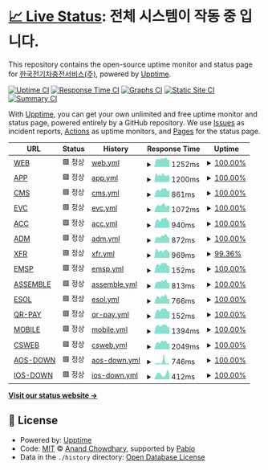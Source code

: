 # [📈 Live Status](https://happecharger.github.io/upptime): <!--live status--> **전체 시스템이 작동 중 입니다.**

This repository contains the open-source uptime monitor and status page for [한국전기차충전서비스(주)](https://www.happecharger.com), powered by [Upptime](https://github.com/upptime/upptime).

[![Uptime CI](https://github.com/happecharger/upptime/workflows/Uptime%20CI/badge.svg)](https://github.com/happecharger/upptime/actions?query=workflow%3A%22Uptime+CI%22)
[![Response Time CI](https://github.com/happecharger/upptime/workflows/Response%20Time%20CI/badge.svg)](https://github.com/happecharger/upptime/actions?query=workflow%3A%22Response+Time+CI%22)
[![Graphs CI](https://github.com/happecharger/upptime/workflows/Graphs%20CI/badge.svg)](https://github.com/happecharger/upptime/actions?query=workflow%3A%22Graphs+CI%22)
[![Static Site CI](https://github.com/happecharger/upptime/workflows/Static%20Site%20CI/badge.svg)](https://github.com/happecharger/upptime/actions?query=workflow%3A%22Static+Site+CI%22)
[![Summary CI](https://github.com/happecharger/upptime/workflows/Summary%20CI/badge.svg)](https://github.com/happecharger/upptime/actions?query=workflow%3A%22Summary+CI%22)

With [Upptime](https://upptime.js.org), you can get your own unlimited and free uptime monitor and status page, powered entirely by a GitHub repository. We use [Issues](https://github.com/happecharger/upptime/issues) as incident reports, [Actions](https://github.com/happecharger/upptime/actions) as uptime monitors, and [Pages](https://happecharger.github.io/upptime) for the status page.

<!--start: status pages-->
<!-- This summary is generated by Upptime (https://github.com/upptime/upptime) -->
<!-- Do not edit this manually, your changes will be overwritten -->
<!-- prettier-ignore -->
| URL | Status | History | Response Time | Uptime |
| --- | ------ | ------- | ------------- | ------ |
| <img alt="" src="https://icons.duckduckgo.com/ip3/www.happecharger.com.ico" height="13"> [WEB](https://www.happecharger.com) | 🟩 정상 | [web.yml](https://github.com/happecharger/upptime/commits/HEAD/history/web.yml) | <details><summary><img alt="Response time graph" src="./graphs/web/response-time-week.png" height="20"> 1252ms</summary><br><a href="https://uptime.kevcs.com/history/web"><img alt="Response time 1316" src="https://img.shields.io/endpoint?url=https%3A%2F%2Fraw.githubusercontent.com%2Fhappecharger%2Fupptime%2FHEAD%2Fapi%2Fweb%2Fresponse-time.json"></a><br><a href="https://uptime.kevcs.com/history/web"><img alt="24-hour response time 1127" src="https://img.shields.io/endpoint?url=https%3A%2F%2Fraw.githubusercontent.com%2Fhappecharger%2Fupptime%2FHEAD%2Fapi%2Fweb%2Fresponse-time-day.json"></a><br><a href="https://uptime.kevcs.com/history/web"><img alt="7-day response time 1252" src="https://img.shields.io/endpoint?url=https%3A%2F%2Fraw.githubusercontent.com%2Fhappecharger%2Fupptime%2FHEAD%2Fapi%2Fweb%2Fresponse-time-week.json"></a><br><a href="https://uptime.kevcs.com/history/web"><img alt="30-day response time 1316" src="https://img.shields.io/endpoint?url=https%3A%2F%2Fraw.githubusercontent.com%2Fhappecharger%2Fupptime%2FHEAD%2Fapi%2Fweb%2Fresponse-time-month.json"></a><br><a href="https://uptime.kevcs.com/history/web"><img alt="1-year response time 1316" src="https://img.shields.io/endpoint?url=https%3A%2F%2Fraw.githubusercontent.com%2Fhappecharger%2Fupptime%2FHEAD%2Fapi%2Fweb%2Fresponse-time-year.json"></a></details> | <details><summary><a href="https://uptime.kevcs.com/history/web">100.00%</a></summary><a href="https://uptime.kevcs.com/history/web"><img alt="All-time uptime 100.00%" src="https://img.shields.io/endpoint?url=https%3A%2F%2Fraw.githubusercontent.com%2Fhappecharger%2Fupptime%2FHEAD%2Fapi%2Fweb%2Fuptime.json"></a><br><a href="https://uptime.kevcs.com/history/web"><img alt="24-hour uptime 100.00%" src="https://img.shields.io/endpoint?url=https%3A%2F%2Fraw.githubusercontent.com%2Fhappecharger%2Fupptime%2FHEAD%2Fapi%2Fweb%2Fuptime-day.json"></a><br><a href="https://uptime.kevcs.com/history/web"><img alt="7-day uptime 100.00%" src="https://img.shields.io/endpoint?url=https%3A%2F%2Fraw.githubusercontent.com%2Fhappecharger%2Fupptime%2FHEAD%2Fapi%2Fweb%2Fuptime-week.json"></a><br><a href="https://uptime.kevcs.com/history/web"><img alt="30-day uptime 100.00%" src="https://img.shields.io/endpoint?url=https%3A%2F%2Fraw.githubusercontent.com%2Fhappecharger%2Fupptime%2FHEAD%2Fapi%2Fweb%2Fuptime-month.json"></a><br><a href="https://uptime.kevcs.com/history/web"><img alt="1-year uptime 100.00%" src="https://img.shields.io/endpoint?url=https%3A%2F%2Fraw.githubusercontent.com%2Fhappecharger%2Fupptime%2FHEAD%2Fapi%2Fweb%2Fuptime-year.json"></a></details>
| <img alt="" src="https://icons.duckduckgo.com/ip3/app2.happecharger.com.ico" height="13"> [APP](https://app2.happecharger.com) | 🟩 정상 | [app.yml](https://github.com/happecharger/upptime/commits/HEAD/history/app.yml) | <details><summary><img alt="Response time graph" src="./graphs/app/response-time-week.png" height="20"> 1200ms</summary><br><a href="https://uptime.kevcs.com/history/app"><img alt="Response time 1326" src="https://img.shields.io/endpoint?url=https%3A%2F%2Fraw.githubusercontent.com%2Fhappecharger%2Fupptime%2FHEAD%2Fapi%2Fapp%2Fresponse-time.json"></a><br><a href="https://uptime.kevcs.com/history/app"><img alt="24-hour response time 1087" src="https://img.shields.io/endpoint?url=https%3A%2F%2Fraw.githubusercontent.com%2Fhappecharger%2Fupptime%2FHEAD%2Fapi%2Fapp%2Fresponse-time-day.json"></a><br><a href="https://uptime.kevcs.com/history/app"><img alt="7-day response time 1200" src="https://img.shields.io/endpoint?url=https%3A%2F%2Fraw.githubusercontent.com%2Fhappecharger%2Fupptime%2FHEAD%2Fapi%2Fapp%2Fresponse-time-week.json"></a><br><a href="https://uptime.kevcs.com/history/app"><img alt="30-day response time 1326" src="https://img.shields.io/endpoint?url=https%3A%2F%2Fraw.githubusercontent.com%2Fhappecharger%2Fupptime%2FHEAD%2Fapi%2Fapp%2Fresponse-time-month.json"></a><br><a href="https://uptime.kevcs.com/history/app"><img alt="1-year response time 1326" src="https://img.shields.io/endpoint?url=https%3A%2F%2Fraw.githubusercontent.com%2Fhappecharger%2Fupptime%2FHEAD%2Fapi%2Fapp%2Fresponse-time-year.json"></a></details> | <details><summary><a href="https://uptime.kevcs.com/history/app">100.00%</a></summary><a href="https://uptime.kevcs.com/history/app"><img alt="All-time uptime 98.69%" src="https://img.shields.io/endpoint?url=https%3A%2F%2Fraw.githubusercontent.com%2Fhappecharger%2Fupptime%2FHEAD%2Fapi%2Fapp%2Fuptime.json"></a><br><a href="https://uptime.kevcs.com/history/app"><img alt="24-hour uptime 100.00%" src="https://img.shields.io/endpoint?url=https%3A%2F%2Fraw.githubusercontent.com%2Fhappecharger%2Fupptime%2FHEAD%2Fapi%2Fapp%2Fuptime-day.json"></a><br><a href="https://uptime.kevcs.com/history/app"><img alt="7-day uptime 100.00%" src="https://img.shields.io/endpoint?url=https%3A%2F%2Fraw.githubusercontent.com%2Fhappecharger%2Fupptime%2FHEAD%2Fapi%2Fapp%2Fuptime-week.json"></a><br><a href="https://uptime.kevcs.com/history/app"><img alt="30-day uptime 98.69%" src="https://img.shields.io/endpoint?url=https%3A%2F%2Fraw.githubusercontent.com%2Fhappecharger%2Fupptime%2FHEAD%2Fapi%2Fapp%2Fuptime-month.json"></a><br><a href="https://uptime.kevcs.com/history/app"><img alt="1-year uptime 98.69%" src="https://img.shields.io/endpoint?url=https%3A%2F%2Fraw.githubusercontent.com%2Fhappecharger%2Fupptime%2FHEAD%2Fapi%2Fapp%2Fuptime-year.json"></a></details>
| <img alt="" src="https://icons.duckduckgo.com/ip3/cms.happecharger.com.ico" height="13"> [CMS](https://cms.happecharger.com) | 🟩 정상 | [cms.yml](https://github.com/happecharger/upptime/commits/HEAD/history/cms.yml) | <details><summary><img alt="Response time graph" src="./graphs/cms/response-time-week.png" height="20"> 861ms</summary><br><a href="https://uptime.kevcs.com/history/cms"><img alt="Response time 955" src="https://img.shields.io/endpoint?url=https%3A%2F%2Fraw.githubusercontent.com%2Fhappecharger%2Fupptime%2FHEAD%2Fapi%2Fcms%2Fresponse-time.json"></a><br><a href="https://uptime.kevcs.com/history/cms"><img alt="24-hour response time 887" src="https://img.shields.io/endpoint?url=https%3A%2F%2Fraw.githubusercontent.com%2Fhappecharger%2Fupptime%2FHEAD%2Fapi%2Fcms%2Fresponse-time-day.json"></a><br><a href="https://uptime.kevcs.com/history/cms"><img alt="7-day response time 861" src="https://img.shields.io/endpoint?url=https%3A%2F%2Fraw.githubusercontent.com%2Fhappecharger%2Fupptime%2FHEAD%2Fapi%2Fcms%2Fresponse-time-week.json"></a><br><a href="https://uptime.kevcs.com/history/cms"><img alt="30-day response time 955" src="https://img.shields.io/endpoint?url=https%3A%2F%2Fraw.githubusercontent.com%2Fhappecharger%2Fupptime%2FHEAD%2Fapi%2Fcms%2Fresponse-time-month.json"></a><br><a href="https://uptime.kevcs.com/history/cms"><img alt="1-year response time 955" src="https://img.shields.io/endpoint?url=https%3A%2F%2Fraw.githubusercontent.com%2Fhappecharger%2Fupptime%2FHEAD%2Fapi%2Fcms%2Fresponse-time-year.json"></a></details> | <details><summary><a href="https://uptime.kevcs.com/history/cms">100.00%</a></summary><a href="https://uptime.kevcs.com/history/cms"><img alt="All-time uptime 100.00%" src="https://img.shields.io/endpoint?url=https%3A%2F%2Fraw.githubusercontent.com%2Fhappecharger%2Fupptime%2FHEAD%2Fapi%2Fcms%2Fuptime.json"></a><br><a href="https://uptime.kevcs.com/history/cms"><img alt="24-hour uptime 100.00%" src="https://img.shields.io/endpoint?url=https%3A%2F%2Fraw.githubusercontent.com%2Fhappecharger%2Fupptime%2FHEAD%2Fapi%2Fcms%2Fuptime-day.json"></a><br><a href="https://uptime.kevcs.com/history/cms"><img alt="7-day uptime 100.00%" src="https://img.shields.io/endpoint?url=https%3A%2F%2Fraw.githubusercontent.com%2Fhappecharger%2Fupptime%2FHEAD%2Fapi%2Fcms%2Fuptime-week.json"></a><br><a href="https://uptime.kevcs.com/history/cms"><img alt="30-day uptime 100.00%" src="https://img.shields.io/endpoint?url=https%3A%2F%2Fraw.githubusercontent.com%2Fhappecharger%2Fupptime%2FHEAD%2Fapi%2Fcms%2Fuptime-month.json"></a><br><a href="https://uptime.kevcs.com/history/cms"><img alt="1-year uptime 100.00%" src="https://img.shields.io/endpoint?url=https%3A%2F%2Fraw.githubusercontent.com%2Fhappecharger%2Fupptime%2FHEAD%2Fapi%2Fcms%2Fuptime-year.json"></a></details>
| <img alt="" src="https://icons.duckduckgo.com/ip3/adm.kevcs.com.ico" height="13"> [EVC](http://adm.kevcs.com) | 🟩 정상 | [evc.yml](https://github.com/happecharger/upptime/commits/HEAD/history/evc.yml) | <details><summary><img alt="Response time graph" src="./graphs/evc/response-time-week.png" height="20"> 1072ms</summary><br><a href="https://uptime.kevcs.com/history/evc"><img alt="Response time 1114" src="https://img.shields.io/endpoint?url=https%3A%2F%2Fraw.githubusercontent.com%2Fhappecharger%2Fupptime%2FHEAD%2Fapi%2Fevc%2Fresponse-time.json"></a><br><a href="https://uptime.kevcs.com/history/evc"><img alt="24-hour response time 989" src="https://img.shields.io/endpoint?url=https%3A%2F%2Fraw.githubusercontent.com%2Fhappecharger%2Fupptime%2FHEAD%2Fapi%2Fevc%2Fresponse-time-day.json"></a><br><a href="https://uptime.kevcs.com/history/evc"><img alt="7-day response time 1072" src="https://img.shields.io/endpoint?url=https%3A%2F%2Fraw.githubusercontent.com%2Fhappecharger%2Fupptime%2FHEAD%2Fapi%2Fevc%2Fresponse-time-week.json"></a><br><a href="https://uptime.kevcs.com/history/evc"><img alt="30-day response time 1114" src="https://img.shields.io/endpoint?url=https%3A%2F%2Fraw.githubusercontent.com%2Fhappecharger%2Fupptime%2FHEAD%2Fapi%2Fevc%2Fresponse-time-month.json"></a><br><a href="https://uptime.kevcs.com/history/evc"><img alt="1-year response time 1114" src="https://img.shields.io/endpoint?url=https%3A%2F%2Fraw.githubusercontent.com%2Fhappecharger%2Fupptime%2FHEAD%2Fapi%2Fevc%2Fresponse-time-year.json"></a></details> | <details><summary><a href="https://uptime.kevcs.com/history/evc">100.00%</a></summary><a href="https://uptime.kevcs.com/history/evc"><img alt="All-time uptime 100.00%" src="https://img.shields.io/endpoint?url=https%3A%2F%2Fraw.githubusercontent.com%2Fhappecharger%2Fupptime%2FHEAD%2Fapi%2Fevc%2Fuptime.json"></a><br><a href="https://uptime.kevcs.com/history/evc"><img alt="24-hour uptime 100.00%" src="https://img.shields.io/endpoint?url=https%3A%2F%2Fraw.githubusercontent.com%2Fhappecharger%2Fupptime%2FHEAD%2Fapi%2Fevc%2Fuptime-day.json"></a><br><a href="https://uptime.kevcs.com/history/evc"><img alt="7-day uptime 100.00%" src="https://img.shields.io/endpoint?url=https%3A%2F%2Fraw.githubusercontent.com%2Fhappecharger%2Fupptime%2FHEAD%2Fapi%2Fevc%2Fuptime-week.json"></a><br><a href="https://uptime.kevcs.com/history/evc"><img alt="30-day uptime 100.00%" src="https://img.shields.io/endpoint?url=https%3A%2F%2Fraw.githubusercontent.com%2Fhappecharger%2Fupptime%2FHEAD%2Fapi%2Fevc%2Fuptime-month.json"></a><br><a href="https://uptime.kevcs.com/history/evc"><img alt="1-year uptime 100.00%" src="https://img.shields.io/endpoint?url=https%3A%2F%2Fraw.githubusercontent.com%2Fhappecharger%2Fupptime%2FHEAD%2Fapi%2Fevc%2Fuptime-year.json"></a></details>
| <img alt="" src="https://icons.duckduckgo.com/ip3/acc.happecharger.com.ico" height="13"> [ACC](https://acc.happecharger.com/) | 🟩 정상 | [acc.yml](https://github.com/happecharger/upptime/commits/HEAD/history/acc.yml) | <details><summary><img alt="Response time graph" src="./graphs/acc/response-time-week.png" height="20"> 940ms</summary><br><a href="https://uptime.kevcs.com/history/acc"><img alt="Response time 1071" src="https://img.shields.io/endpoint?url=https%3A%2F%2Fraw.githubusercontent.com%2Fhappecharger%2Fupptime%2FHEAD%2Fapi%2Facc%2Fresponse-time.json"></a><br><a href="https://uptime.kevcs.com/history/acc"><img alt="24-hour response time 689" src="https://img.shields.io/endpoint?url=https%3A%2F%2Fraw.githubusercontent.com%2Fhappecharger%2Fupptime%2FHEAD%2Fapi%2Facc%2Fresponse-time-day.json"></a><br><a href="https://uptime.kevcs.com/history/acc"><img alt="7-day response time 940" src="https://img.shields.io/endpoint?url=https%3A%2F%2Fraw.githubusercontent.com%2Fhappecharger%2Fupptime%2FHEAD%2Fapi%2Facc%2Fresponse-time-week.json"></a><br><a href="https://uptime.kevcs.com/history/acc"><img alt="30-day response time 1071" src="https://img.shields.io/endpoint?url=https%3A%2F%2Fraw.githubusercontent.com%2Fhappecharger%2Fupptime%2FHEAD%2Fapi%2Facc%2Fresponse-time-month.json"></a><br><a href="https://uptime.kevcs.com/history/acc"><img alt="1-year response time 1071" src="https://img.shields.io/endpoint?url=https%3A%2F%2Fraw.githubusercontent.com%2Fhappecharger%2Fupptime%2FHEAD%2Fapi%2Facc%2Fresponse-time-year.json"></a></details> | <details><summary><a href="https://uptime.kevcs.com/history/acc">100.00%</a></summary><a href="https://uptime.kevcs.com/history/acc"><img alt="All-time uptime 100.00%" src="https://img.shields.io/endpoint?url=https%3A%2F%2Fraw.githubusercontent.com%2Fhappecharger%2Fupptime%2FHEAD%2Fapi%2Facc%2Fuptime.json"></a><br><a href="https://uptime.kevcs.com/history/acc"><img alt="24-hour uptime 100.00%" src="https://img.shields.io/endpoint?url=https%3A%2F%2Fraw.githubusercontent.com%2Fhappecharger%2Fupptime%2FHEAD%2Fapi%2Facc%2Fuptime-day.json"></a><br><a href="https://uptime.kevcs.com/history/acc"><img alt="7-day uptime 100.00%" src="https://img.shields.io/endpoint?url=https%3A%2F%2Fraw.githubusercontent.com%2Fhappecharger%2Fupptime%2FHEAD%2Fapi%2Facc%2Fuptime-week.json"></a><br><a href="https://uptime.kevcs.com/history/acc"><img alt="30-day uptime 100.00%" src="https://img.shields.io/endpoint?url=https%3A%2F%2Fraw.githubusercontent.com%2Fhappecharger%2Fupptime%2FHEAD%2Fapi%2Facc%2Fuptime-month.json"></a><br><a href="https://uptime.kevcs.com/history/acc"><img alt="1-year uptime 100.00%" src="https://img.shields.io/endpoint?url=https%3A%2F%2Fraw.githubusercontent.com%2Fhappecharger%2Fupptime%2FHEAD%2Fapi%2Facc%2Fuptime-year.json"></a></details>
| <img alt="" src="https://icons.duckduckgo.com/ip3/adm.happecharger.com.ico" height="13"> [ADM](http://adm.happecharger.com/) | 🟩 정상 | [adm.yml](https://github.com/happecharger/upptime/commits/HEAD/history/adm.yml) | <details><summary><img alt="Response time graph" src="./graphs/adm/response-time-week.png" height="20"> 872ms</summary><br><a href="https://uptime.kevcs.com/history/adm"><img alt="Response time 904" src="https://img.shields.io/endpoint?url=https%3A%2F%2Fraw.githubusercontent.com%2Fhappecharger%2Fupptime%2FHEAD%2Fapi%2Fadm%2Fresponse-time.json"></a><br><a href="https://uptime.kevcs.com/history/adm"><img alt="24-hour response time 708" src="https://img.shields.io/endpoint?url=https%3A%2F%2Fraw.githubusercontent.com%2Fhappecharger%2Fupptime%2FHEAD%2Fapi%2Fadm%2Fresponse-time-day.json"></a><br><a href="https://uptime.kevcs.com/history/adm"><img alt="7-day response time 872" src="https://img.shields.io/endpoint?url=https%3A%2F%2Fraw.githubusercontent.com%2Fhappecharger%2Fupptime%2FHEAD%2Fapi%2Fadm%2Fresponse-time-week.json"></a><br><a href="https://uptime.kevcs.com/history/adm"><img alt="30-day response time 904" src="https://img.shields.io/endpoint?url=https%3A%2F%2Fraw.githubusercontent.com%2Fhappecharger%2Fupptime%2FHEAD%2Fapi%2Fadm%2Fresponse-time-month.json"></a><br><a href="https://uptime.kevcs.com/history/adm"><img alt="1-year response time 904" src="https://img.shields.io/endpoint?url=https%3A%2F%2Fraw.githubusercontent.com%2Fhappecharger%2Fupptime%2FHEAD%2Fapi%2Fadm%2Fresponse-time-year.json"></a></details> | <details><summary><a href="https://uptime.kevcs.com/history/adm">100.00%</a></summary><a href="https://uptime.kevcs.com/history/adm"><img alt="All-time uptime 100.00%" src="https://img.shields.io/endpoint?url=https%3A%2F%2Fraw.githubusercontent.com%2Fhappecharger%2Fupptime%2FHEAD%2Fapi%2Fadm%2Fuptime.json"></a><br><a href="https://uptime.kevcs.com/history/adm"><img alt="24-hour uptime 100.00%" src="https://img.shields.io/endpoint?url=https%3A%2F%2Fraw.githubusercontent.com%2Fhappecharger%2Fupptime%2FHEAD%2Fapi%2Fadm%2Fuptime-day.json"></a><br><a href="https://uptime.kevcs.com/history/adm"><img alt="7-day uptime 100.00%" src="https://img.shields.io/endpoint?url=https%3A%2F%2Fraw.githubusercontent.com%2Fhappecharger%2Fupptime%2FHEAD%2Fapi%2Fadm%2Fuptime-week.json"></a><br><a href="https://uptime.kevcs.com/history/adm"><img alt="30-day uptime 100.00%" src="https://img.shields.io/endpoint?url=https%3A%2F%2Fraw.githubusercontent.com%2Fhappecharger%2Fupptime%2FHEAD%2Fapi%2Fadm%2Fuptime-month.json"></a><br><a href="https://uptime.kevcs.com/history/adm"><img alt="1-year uptime 100.00%" src="https://img.shields.io/endpoint?url=https%3A%2F%2Fraw.githubusercontent.com%2Fhappecharger%2Fupptime%2FHEAD%2Fapi%2Fadm%2Fuptime-year.json"></a></details>
| <img alt="" src="https://icons.duckduckgo.com/ip3/api.happecharger.com.ico" height="13"> [XFR](https://api.happecharger.com/) | 🟩 정상 | [xfr.yml](https://github.com/happecharger/upptime/commits/HEAD/history/xfr.yml) | <details><summary><img alt="Response time graph" src="./graphs/xfr/response-time-week.png" height="20"> 969ms</summary><br><a href="https://uptime.kevcs.com/history/xfr"><img alt="Response time 958" src="https://img.shields.io/endpoint?url=https%3A%2F%2Fraw.githubusercontent.com%2Fhappecharger%2Fupptime%2FHEAD%2Fapi%2Fxfr%2Fresponse-time.json"></a><br><a href="https://uptime.kevcs.com/history/xfr"><img alt="24-hour response time 936" src="https://img.shields.io/endpoint?url=https%3A%2F%2Fraw.githubusercontent.com%2Fhappecharger%2Fupptime%2FHEAD%2Fapi%2Fxfr%2Fresponse-time-day.json"></a><br><a href="https://uptime.kevcs.com/history/xfr"><img alt="7-day response time 969" src="https://img.shields.io/endpoint?url=https%3A%2F%2Fraw.githubusercontent.com%2Fhappecharger%2Fupptime%2FHEAD%2Fapi%2Fxfr%2Fresponse-time-week.json"></a><br><a href="https://uptime.kevcs.com/history/xfr"><img alt="30-day response time 958" src="https://img.shields.io/endpoint?url=https%3A%2F%2Fraw.githubusercontent.com%2Fhappecharger%2Fupptime%2FHEAD%2Fapi%2Fxfr%2Fresponse-time-month.json"></a><br><a href="https://uptime.kevcs.com/history/xfr"><img alt="1-year response time 958" src="https://img.shields.io/endpoint?url=https%3A%2F%2Fraw.githubusercontent.com%2Fhappecharger%2Fupptime%2FHEAD%2Fapi%2Fxfr%2Fresponse-time-year.json"></a></details> | <details><summary><a href="https://uptime.kevcs.com/history/xfr">99.36%</a></summary><a href="https://uptime.kevcs.com/history/xfr"><img alt="All-time uptime 99.79%" src="https://img.shields.io/endpoint?url=https%3A%2F%2Fraw.githubusercontent.com%2Fhappecharger%2Fupptime%2FHEAD%2Fapi%2Fxfr%2Fuptime.json"></a><br><a href="https://uptime.kevcs.com/history/xfr"><img alt="24-hour uptime 99.25%" src="https://img.shields.io/endpoint?url=https%3A%2F%2Fraw.githubusercontent.com%2Fhappecharger%2Fupptime%2FHEAD%2Fapi%2Fxfr%2Fuptime-day.json"></a><br><a href="https://uptime.kevcs.com/history/xfr"><img alt="7-day uptime 99.36%" src="https://img.shields.io/endpoint?url=https%3A%2F%2Fraw.githubusercontent.com%2Fhappecharger%2Fupptime%2FHEAD%2Fapi%2Fxfr%2Fuptime-week.json"></a><br><a href="https://uptime.kevcs.com/history/xfr"><img alt="30-day uptime 99.79%" src="https://img.shields.io/endpoint?url=https%3A%2F%2Fraw.githubusercontent.com%2Fhappecharger%2Fupptime%2FHEAD%2Fapi%2Fxfr%2Fuptime-month.json"></a><br><a href="https://uptime.kevcs.com/history/xfr"><img alt="1-year uptime 99.79%" src="https://img.shields.io/endpoint?url=https%3A%2F%2Fraw.githubusercontent.com%2Fhappecharger%2Fupptime%2FHEAD%2Fapi%2Fxfr%2Fuptime-year.json"></a></details>
| <img alt="" src="https://icons.duckduckgo.com/ip3/null.ico" height="13"> [EMSP](211.253.17.41) | 🟩 정상 | [emsp.yml](https://github.com/happecharger/upptime/commits/HEAD/history/emsp.yml) | <details><summary><img alt="Response time graph" src="./graphs/emsp/response-time-week.png" height="20"> 152ms</summary><br><a href="https://uptime.kevcs.com/history/emsp"><img alt="Response time 160" src="https://img.shields.io/endpoint?url=https%3A%2F%2Fraw.githubusercontent.com%2Fhappecharger%2Fupptime%2FHEAD%2Fapi%2Femsp%2Fresponse-time.json"></a><br><a href="https://uptime.kevcs.com/history/emsp"><img alt="24-hour response time 130" src="https://img.shields.io/endpoint?url=https%3A%2F%2Fraw.githubusercontent.com%2Fhappecharger%2Fupptime%2FHEAD%2Fapi%2Femsp%2Fresponse-time-day.json"></a><br><a href="https://uptime.kevcs.com/history/emsp"><img alt="7-day response time 152" src="https://img.shields.io/endpoint?url=https%3A%2F%2Fraw.githubusercontent.com%2Fhappecharger%2Fupptime%2FHEAD%2Fapi%2Femsp%2Fresponse-time-week.json"></a><br><a href="https://uptime.kevcs.com/history/emsp"><img alt="30-day response time 160" src="https://img.shields.io/endpoint?url=https%3A%2F%2Fraw.githubusercontent.com%2Fhappecharger%2Fupptime%2FHEAD%2Fapi%2Femsp%2Fresponse-time-month.json"></a><br><a href="https://uptime.kevcs.com/history/emsp"><img alt="1-year response time 160" src="https://img.shields.io/endpoint?url=https%3A%2F%2Fraw.githubusercontent.com%2Fhappecharger%2Fupptime%2FHEAD%2Fapi%2Femsp%2Fresponse-time-year.json"></a></details> | <details><summary><a href="https://uptime.kevcs.com/history/emsp">100.00%</a></summary><a href="https://uptime.kevcs.com/history/emsp"><img alt="All-time uptime 100.00%" src="https://img.shields.io/endpoint?url=https%3A%2F%2Fraw.githubusercontent.com%2Fhappecharger%2Fupptime%2FHEAD%2Fapi%2Femsp%2Fuptime.json"></a><br><a href="https://uptime.kevcs.com/history/emsp"><img alt="24-hour uptime 100.00%" src="https://img.shields.io/endpoint?url=https%3A%2F%2Fraw.githubusercontent.com%2Fhappecharger%2Fupptime%2FHEAD%2Fapi%2Femsp%2Fuptime-day.json"></a><br><a href="https://uptime.kevcs.com/history/emsp"><img alt="7-day uptime 100.00%" src="https://img.shields.io/endpoint?url=https%3A%2F%2Fraw.githubusercontent.com%2Fhappecharger%2Fupptime%2FHEAD%2Fapi%2Femsp%2Fuptime-week.json"></a><br><a href="https://uptime.kevcs.com/history/emsp"><img alt="30-day uptime 100.00%" src="https://img.shields.io/endpoint?url=https%3A%2F%2Fraw.githubusercontent.com%2Fhappecharger%2Fupptime%2FHEAD%2Fapi%2Femsp%2Fuptime-month.json"></a><br><a href="https://uptime.kevcs.com/history/emsp"><img alt="1-year uptime 100.00%" src="https://img.shields.io/endpoint?url=https%3A%2F%2Fraw.githubusercontent.com%2Fhappecharger%2Fupptime%2FHEAD%2Fapi%2Femsp%2Fuptime-year.json"></a></details>
| <img alt="" src="https://icons.duckduckgo.com/ip3/noti.kevcs.co.kr.ico" height="13"> [ASSEMBLE](http://noti.kevcs.co.kr:7200/) | 🟩 정상 | [assemble.yml](https://github.com/happecharger/upptime/commits/HEAD/history/assemble.yml) | <details><summary><img alt="Response time graph" src="./graphs/assemble/response-time-week.png" height="20"> 813ms</summary><br><a href="https://uptime.kevcs.com/history/assemble"><img alt="Response time 885" src="https://img.shields.io/endpoint?url=https%3A%2F%2Fraw.githubusercontent.com%2Fhappecharger%2Fupptime%2FHEAD%2Fapi%2Fassemble%2Fresponse-time.json"></a><br><a href="https://uptime.kevcs.com/history/assemble"><img alt="24-hour response time 667" src="https://img.shields.io/endpoint?url=https%3A%2F%2Fraw.githubusercontent.com%2Fhappecharger%2Fupptime%2FHEAD%2Fapi%2Fassemble%2Fresponse-time-day.json"></a><br><a href="https://uptime.kevcs.com/history/assemble"><img alt="7-day response time 813" src="https://img.shields.io/endpoint?url=https%3A%2F%2Fraw.githubusercontent.com%2Fhappecharger%2Fupptime%2FHEAD%2Fapi%2Fassemble%2Fresponse-time-week.json"></a><br><a href="https://uptime.kevcs.com/history/assemble"><img alt="30-day response time 885" src="https://img.shields.io/endpoint?url=https%3A%2F%2Fraw.githubusercontent.com%2Fhappecharger%2Fupptime%2FHEAD%2Fapi%2Fassemble%2Fresponse-time-month.json"></a><br><a href="https://uptime.kevcs.com/history/assemble"><img alt="1-year response time 885" src="https://img.shields.io/endpoint?url=https%3A%2F%2Fraw.githubusercontent.com%2Fhappecharger%2Fupptime%2FHEAD%2Fapi%2Fassemble%2Fresponse-time-year.json"></a></details> | <details><summary><a href="https://uptime.kevcs.com/history/assemble">100.00%</a></summary><a href="https://uptime.kevcs.com/history/assemble"><img alt="All-time uptime 100.00%" src="https://img.shields.io/endpoint?url=https%3A%2F%2Fraw.githubusercontent.com%2Fhappecharger%2Fupptime%2FHEAD%2Fapi%2Fassemble%2Fuptime.json"></a><br><a href="https://uptime.kevcs.com/history/assemble"><img alt="24-hour uptime 100.00%" src="https://img.shields.io/endpoint?url=https%3A%2F%2Fraw.githubusercontent.com%2Fhappecharger%2Fupptime%2FHEAD%2Fapi%2Fassemble%2Fuptime-day.json"></a><br><a href="https://uptime.kevcs.com/history/assemble"><img alt="7-day uptime 100.00%" src="https://img.shields.io/endpoint?url=https%3A%2F%2Fraw.githubusercontent.com%2Fhappecharger%2Fupptime%2FHEAD%2Fapi%2Fassemble%2Fuptime-week.json"></a><br><a href="https://uptime.kevcs.com/history/assemble"><img alt="30-day uptime 100.00%" src="https://img.shields.io/endpoint?url=https%3A%2F%2Fraw.githubusercontent.com%2Fhappecharger%2Fupptime%2FHEAD%2Fapi%2Fassemble%2Fuptime-month.json"></a><br><a href="https://uptime.kevcs.com/history/assemble"><img alt="1-year uptime 100.00%" src="https://img.shields.io/endpoint?url=https%3A%2F%2Fraw.githubusercontent.com%2Fhappecharger%2Fupptime%2FHEAD%2Fapi%2Fassemble%2Fuptime-year.json"></a></details>
| <img alt="" src="https://icons.duckduckgo.com/ip3/api2.happecharger.com.ico" height="13"> [ESOL](https://api2.happecharger.com/appMain.do) | 🟩 정상 | [esol.yml](https://github.com/happecharger/upptime/commits/HEAD/history/esol.yml) | <details><summary><img alt="Response time graph" src="./graphs/esol/response-time-week.png" height="20"> 766ms</summary><br><a href="https://uptime.kevcs.com/history/esol"><img alt="Response time 782" src="https://img.shields.io/endpoint?url=https%3A%2F%2Fraw.githubusercontent.com%2Fhappecharger%2Fupptime%2FHEAD%2Fapi%2Fesol%2Fresponse-time.json"></a><br><a href="https://uptime.kevcs.com/history/esol"><img alt="24-hour response time 579" src="https://img.shields.io/endpoint?url=https%3A%2F%2Fraw.githubusercontent.com%2Fhappecharger%2Fupptime%2FHEAD%2Fapi%2Fesol%2Fresponse-time-day.json"></a><br><a href="https://uptime.kevcs.com/history/esol"><img alt="7-day response time 766" src="https://img.shields.io/endpoint?url=https%3A%2F%2Fraw.githubusercontent.com%2Fhappecharger%2Fupptime%2FHEAD%2Fapi%2Fesol%2Fresponse-time-week.json"></a><br><a href="https://uptime.kevcs.com/history/esol"><img alt="30-day response time 782" src="https://img.shields.io/endpoint?url=https%3A%2F%2Fraw.githubusercontent.com%2Fhappecharger%2Fupptime%2FHEAD%2Fapi%2Fesol%2Fresponse-time-month.json"></a><br><a href="https://uptime.kevcs.com/history/esol"><img alt="1-year response time 782" src="https://img.shields.io/endpoint?url=https%3A%2F%2Fraw.githubusercontent.com%2Fhappecharger%2Fupptime%2FHEAD%2Fapi%2Fesol%2Fresponse-time-year.json"></a></details> | <details><summary><a href="https://uptime.kevcs.com/history/esol">100.00%</a></summary><a href="https://uptime.kevcs.com/history/esol"><img alt="All-time uptime 100.00%" src="https://img.shields.io/endpoint?url=https%3A%2F%2Fraw.githubusercontent.com%2Fhappecharger%2Fupptime%2FHEAD%2Fapi%2Fesol%2Fuptime.json"></a><br><a href="https://uptime.kevcs.com/history/esol"><img alt="24-hour uptime 100.00%" src="https://img.shields.io/endpoint?url=https%3A%2F%2Fraw.githubusercontent.com%2Fhappecharger%2Fupptime%2FHEAD%2Fapi%2Fesol%2Fuptime-day.json"></a><br><a href="https://uptime.kevcs.com/history/esol"><img alt="7-day uptime 100.00%" src="https://img.shields.io/endpoint?url=https%3A%2F%2Fraw.githubusercontent.com%2Fhappecharger%2Fupptime%2FHEAD%2Fapi%2Fesol%2Fuptime-week.json"></a><br><a href="https://uptime.kevcs.com/history/esol"><img alt="30-day uptime 100.00%" src="https://img.shields.io/endpoint?url=https%3A%2F%2Fraw.githubusercontent.com%2Fhappecharger%2Fupptime%2FHEAD%2Fapi%2Fesol%2Fuptime-month.json"></a><br><a href="https://uptime.kevcs.com/history/esol"><img alt="1-year uptime 100.00%" src="https://img.shields.io/endpoint?url=https%3A%2F%2Fraw.githubusercontent.com%2Fhappecharger%2Fupptime%2FHEAD%2Fapi%2Fesol%2Fuptime-year.json"></a></details>
| <img alt="" src="https://icons.duckduckgo.com/ip3/null.ico" height="13"> [QR-PAY](211.253.17.41) | 🟩 정상 | [qr-pay.yml](https://github.com/happecharger/upptime/commits/HEAD/history/qr-pay.yml) | <details><summary><img alt="Response time graph" src="./graphs/qr-pay/response-time-week.png" height="20"> 152ms</summary><br><a href="https://uptime.kevcs.com/history/qr-pay"><img alt="Response time 152" src="https://img.shields.io/endpoint?url=https%3A%2F%2Fraw.githubusercontent.com%2Fhappecharger%2Fupptime%2FHEAD%2Fapi%2Fqr-pay%2Fresponse-time.json"></a><br><a href="https://uptime.kevcs.com/history/qr-pay"><img alt="24-hour response time 130" src="https://img.shields.io/endpoint?url=https%3A%2F%2Fraw.githubusercontent.com%2Fhappecharger%2Fupptime%2FHEAD%2Fapi%2Fqr-pay%2Fresponse-time-day.json"></a><br><a href="https://uptime.kevcs.com/history/qr-pay"><img alt="7-day response time 152" src="https://img.shields.io/endpoint?url=https%3A%2F%2Fraw.githubusercontent.com%2Fhappecharger%2Fupptime%2FHEAD%2Fapi%2Fqr-pay%2Fresponse-time-week.json"></a><br><a href="https://uptime.kevcs.com/history/qr-pay"><img alt="30-day response time 152" src="https://img.shields.io/endpoint?url=https%3A%2F%2Fraw.githubusercontent.com%2Fhappecharger%2Fupptime%2FHEAD%2Fapi%2Fqr-pay%2Fresponse-time-month.json"></a><br><a href="https://uptime.kevcs.com/history/qr-pay"><img alt="1-year response time 152" src="https://img.shields.io/endpoint?url=https%3A%2F%2Fraw.githubusercontent.com%2Fhappecharger%2Fupptime%2FHEAD%2Fapi%2Fqr-pay%2Fresponse-time-year.json"></a></details> | <details><summary><a href="https://uptime.kevcs.com/history/qr-pay">100.00%</a></summary><a href="https://uptime.kevcs.com/history/qr-pay"><img alt="All-time uptime 100.00%" src="https://img.shields.io/endpoint?url=https%3A%2F%2Fraw.githubusercontent.com%2Fhappecharger%2Fupptime%2FHEAD%2Fapi%2Fqr-pay%2Fuptime.json"></a><br><a href="https://uptime.kevcs.com/history/qr-pay"><img alt="24-hour uptime 100.00%" src="https://img.shields.io/endpoint?url=https%3A%2F%2Fraw.githubusercontent.com%2Fhappecharger%2Fupptime%2FHEAD%2Fapi%2Fqr-pay%2Fuptime-day.json"></a><br><a href="https://uptime.kevcs.com/history/qr-pay"><img alt="7-day uptime 100.00%" src="https://img.shields.io/endpoint?url=https%3A%2F%2Fraw.githubusercontent.com%2Fhappecharger%2Fupptime%2FHEAD%2Fapi%2Fqr-pay%2Fuptime-week.json"></a><br><a href="https://uptime.kevcs.com/history/qr-pay"><img alt="30-day uptime 100.00%" src="https://img.shields.io/endpoint?url=https%3A%2F%2Fraw.githubusercontent.com%2Fhappecharger%2Fupptime%2FHEAD%2Fapi%2Fqr-pay%2Fuptime-month.json"></a><br><a href="https://uptime.kevcs.com/history/qr-pay"><img alt="1-year uptime 100.00%" src="https://img.shields.io/endpoint?url=https%3A%2F%2Fraw.githubusercontent.com%2Fhappecharger%2Fupptime%2FHEAD%2Fapi%2Fqr-pay%2Fuptime-year.json"></a></details>
| <img alt="" src="https://icons.duckduckgo.com/ip3/m.happecharger.com.ico" height="13"> [MOBILE](https://m.happecharger.com/) | 🟩 정상 | [mobile.yml](https://github.com/happecharger/upptime/commits/HEAD/history/mobile.yml) | <details><summary><img alt="Response time graph" src="./graphs/mobile/response-time-week.png" height="20"> 1394ms</summary><br><a href="https://uptime.kevcs.com/history/mobile"><img alt="Response time 1247" src="https://img.shields.io/endpoint?url=https%3A%2F%2Fraw.githubusercontent.com%2Fhappecharger%2Fupptime%2FHEAD%2Fapi%2Fmobile%2Fresponse-time.json"></a><br><a href="https://uptime.kevcs.com/history/mobile"><img alt="24-hour response time 1129" src="https://img.shields.io/endpoint?url=https%3A%2F%2Fraw.githubusercontent.com%2Fhappecharger%2Fupptime%2FHEAD%2Fapi%2Fmobile%2Fresponse-time-day.json"></a><br><a href="https://uptime.kevcs.com/history/mobile"><img alt="7-day response time 1394" src="https://img.shields.io/endpoint?url=https%3A%2F%2Fraw.githubusercontent.com%2Fhappecharger%2Fupptime%2FHEAD%2Fapi%2Fmobile%2Fresponse-time-week.json"></a><br><a href="https://uptime.kevcs.com/history/mobile"><img alt="30-day response time 1247" src="https://img.shields.io/endpoint?url=https%3A%2F%2Fraw.githubusercontent.com%2Fhappecharger%2Fupptime%2FHEAD%2Fapi%2Fmobile%2Fresponse-time-month.json"></a><br><a href="https://uptime.kevcs.com/history/mobile"><img alt="1-year response time 1247" src="https://img.shields.io/endpoint?url=https%3A%2F%2Fraw.githubusercontent.com%2Fhappecharger%2Fupptime%2FHEAD%2Fapi%2Fmobile%2Fresponse-time-year.json"></a></details> | <details><summary><a href="https://uptime.kevcs.com/history/mobile">100.00%</a></summary><a href="https://uptime.kevcs.com/history/mobile"><img alt="All-time uptime 100.00%" src="https://img.shields.io/endpoint?url=https%3A%2F%2Fraw.githubusercontent.com%2Fhappecharger%2Fupptime%2FHEAD%2Fapi%2Fmobile%2Fuptime.json"></a><br><a href="https://uptime.kevcs.com/history/mobile"><img alt="24-hour uptime 100.00%" src="https://img.shields.io/endpoint?url=https%3A%2F%2Fraw.githubusercontent.com%2Fhappecharger%2Fupptime%2FHEAD%2Fapi%2Fmobile%2Fuptime-day.json"></a><br><a href="https://uptime.kevcs.com/history/mobile"><img alt="7-day uptime 100.00%" src="https://img.shields.io/endpoint?url=https%3A%2F%2Fraw.githubusercontent.com%2Fhappecharger%2Fupptime%2FHEAD%2Fapi%2Fmobile%2Fuptime-week.json"></a><br><a href="https://uptime.kevcs.com/history/mobile"><img alt="30-day uptime 100.00%" src="https://img.shields.io/endpoint?url=https%3A%2F%2Fraw.githubusercontent.com%2Fhappecharger%2Fupptime%2FHEAD%2Fapi%2Fmobile%2Fuptime-month.json"></a><br><a href="https://uptime.kevcs.com/history/mobile"><img alt="1-year uptime 100.00%" src="https://img.shields.io/endpoint?url=https%3A%2F%2Fraw.githubusercontent.com%2Fhappecharger%2Fupptime%2FHEAD%2Fapi%2Fmobile%2Fuptime-year.json"></a></details>
| <img alt="" src="https://icons.duckduckgo.com/ip3/cs.happecharger.com.ico" height="13"> [CSWEB](https://cs.happecharger.com) | 🟩 정상 | [csweb.yml](https://github.com/happecharger/upptime/commits/HEAD/history/csweb.yml) | <details><summary><img alt="Response time graph" src="./graphs/csweb/response-time-week.png" height="20"> 2049ms</summary><br><a href="https://uptime.kevcs.com/history/csweb"><img alt="Response time 2147" src="https://img.shields.io/endpoint?url=https%3A%2F%2Fraw.githubusercontent.com%2Fhappecharger%2Fupptime%2FHEAD%2Fapi%2Fcsweb%2Fresponse-time.json"></a><br><a href="https://uptime.kevcs.com/history/csweb"><img alt="24-hour response time 1763" src="https://img.shields.io/endpoint?url=https%3A%2F%2Fraw.githubusercontent.com%2Fhappecharger%2Fupptime%2FHEAD%2Fapi%2Fcsweb%2Fresponse-time-day.json"></a><br><a href="https://uptime.kevcs.com/history/csweb"><img alt="7-day response time 2049" src="https://img.shields.io/endpoint?url=https%3A%2F%2Fraw.githubusercontent.com%2Fhappecharger%2Fupptime%2FHEAD%2Fapi%2Fcsweb%2Fresponse-time-week.json"></a><br><a href="https://uptime.kevcs.com/history/csweb"><img alt="30-day response time 2147" src="https://img.shields.io/endpoint?url=https%3A%2F%2Fraw.githubusercontent.com%2Fhappecharger%2Fupptime%2FHEAD%2Fapi%2Fcsweb%2Fresponse-time-month.json"></a><br><a href="https://uptime.kevcs.com/history/csweb"><img alt="1-year response time 2147" src="https://img.shields.io/endpoint?url=https%3A%2F%2Fraw.githubusercontent.com%2Fhappecharger%2Fupptime%2FHEAD%2Fapi%2Fcsweb%2Fresponse-time-year.json"></a></details> | <details><summary><a href="https://uptime.kevcs.com/history/csweb">100.00%</a></summary><a href="https://uptime.kevcs.com/history/csweb"><img alt="All-time uptime 100.00%" src="https://img.shields.io/endpoint?url=https%3A%2F%2Fraw.githubusercontent.com%2Fhappecharger%2Fupptime%2FHEAD%2Fapi%2Fcsweb%2Fuptime.json"></a><br><a href="https://uptime.kevcs.com/history/csweb"><img alt="24-hour uptime 100.00%" src="https://img.shields.io/endpoint?url=https%3A%2F%2Fraw.githubusercontent.com%2Fhappecharger%2Fupptime%2FHEAD%2Fapi%2Fcsweb%2Fuptime-day.json"></a><br><a href="https://uptime.kevcs.com/history/csweb"><img alt="7-day uptime 100.00%" src="https://img.shields.io/endpoint?url=https%3A%2F%2Fraw.githubusercontent.com%2Fhappecharger%2Fupptime%2FHEAD%2Fapi%2Fcsweb%2Fuptime-week.json"></a><br><a href="https://uptime.kevcs.com/history/csweb"><img alt="30-day uptime 100.00%" src="https://img.shields.io/endpoint?url=https%3A%2F%2Fraw.githubusercontent.com%2Fhappecharger%2Fupptime%2FHEAD%2Fapi%2Fcsweb%2Fuptime-month.json"></a><br><a href="https://uptime.kevcs.com/history/csweb"><img alt="1-year uptime 100.00%" src="https://img.shields.io/endpoint?url=https%3A%2F%2Fraw.githubusercontent.com%2Fhappecharger%2Fupptime%2FHEAD%2Fapi%2Fcsweb%2Fuptime-year.json"></a></details>
| <img alt="" src="https://icons.duckduckgo.com/ip3/bit.ly.ico" height="13"> [AOS-DOWN](https://bit.ly/4hckYr3) | 🟩 정상 | [aos-down.yml](https://github.com/happecharger/upptime/commits/HEAD/history/aos-down.yml) | <details><summary><img alt="Response time graph" src="./graphs/aos-down/response-time-week.png" height="20"> 746ms</summary><br><a href="https://uptime.kevcs.com/history/aos-down"><img alt="Response time 746" src="https://img.shields.io/endpoint?url=https%3A%2F%2Fraw.githubusercontent.com%2Fhappecharger%2Fupptime%2FHEAD%2Fapi%2Faos-down%2Fresponse-time.json"></a><br><a href="https://uptime.kevcs.com/history/aos-down"><img alt="24-hour response time 328" src="https://img.shields.io/endpoint?url=https%3A%2F%2Fraw.githubusercontent.com%2Fhappecharger%2Fupptime%2FHEAD%2Fapi%2Faos-down%2Fresponse-time-day.json"></a><br><a href="https://uptime.kevcs.com/history/aos-down"><img alt="7-day response time 746" src="https://img.shields.io/endpoint?url=https%3A%2F%2Fraw.githubusercontent.com%2Fhappecharger%2Fupptime%2FHEAD%2Fapi%2Faos-down%2Fresponse-time-week.json"></a><br><a href="https://uptime.kevcs.com/history/aos-down"><img alt="30-day response time 746" src="https://img.shields.io/endpoint?url=https%3A%2F%2Fraw.githubusercontent.com%2Fhappecharger%2Fupptime%2FHEAD%2Fapi%2Faos-down%2Fresponse-time-month.json"></a><br><a href="https://uptime.kevcs.com/history/aos-down"><img alt="1-year response time 746" src="https://img.shields.io/endpoint?url=https%3A%2F%2Fraw.githubusercontent.com%2Fhappecharger%2Fupptime%2FHEAD%2Fapi%2Faos-down%2Fresponse-time-year.json"></a></details> | <details><summary><a href="https://uptime.kevcs.com/history/aos-down">100.00%</a></summary><a href="https://uptime.kevcs.com/history/aos-down"><img alt="All-time uptime 100.00%" src="https://img.shields.io/endpoint?url=https%3A%2F%2Fraw.githubusercontent.com%2Fhappecharger%2Fupptime%2FHEAD%2Fapi%2Faos-down%2Fuptime.json"></a><br><a href="https://uptime.kevcs.com/history/aos-down"><img alt="24-hour uptime 100.00%" src="https://img.shields.io/endpoint?url=https%3A%2F%2Fraw.githubusercontent.com%2Fhappecharger%2Fupptime%2FHEAD%2Fapi%2Faos-down%2Fuptime-day.json"></a><br><a href="https://uptime.kevcs.com/history/aos-down"><img alt="7-day uptime 100.00%" src="https://img.shields.io/endpoint?url=https%3A%2F%2Fraw.githubusercontent.com%2Fhappecharger%2Fupptime%2FHEAD%2Fapi%2Faos-down%2Fuptime-week.json"></a><br><a href="https://uptime.kevcs.com/history/aos-down"><img alt="30-day uptime 100.00%" src="https://img.shields.io/endpoint?url=https%3A%2F%2Fraw.githubusercontent.com%2Fhappecharger%2Fupptime%2FHEAD%2Fapi%2Faos-down%2Fuptime-month.json"></a><br><a href="https://uptime.kevcs.com/history/aos-down"><img alt="1-year uptime 100.00%" src="https://img.shields.io/endpoint?url=https%3A%2F%2Fraw.githubusercontent.com%2Fhappecharger%2Fupptime%2FHEAD%2Fapi%2Faos-down%2Fuptime-year.json"></a></details>
| <img alt="" src="https://icons.duckduckgo.com/ip3/apple.co.ico" height="13"> [IOS-DOWN](https://apple.co/3DZ5kAn) | 🟩 정상 | [ios-down.yml](https://github.com/happecharger/upptime/commits/HEAD/history/ios-down.yml) | <details><summary><img alt="Response time graph" src="./graphs/ios-down/response-time-week.png" height="20"> 412ms</summary><br><a href="https://uptime.kevcs.com/history/ios-down"><img alt="Response time 412" src="https://img.shields.io/endpoint?url=https%3A%2F%2Fraw.githubusercontent.com%2Fhappecharger%2Fupptime%2FHEAD%2Fapi%2Fios-down%2Fresponse-time.json"></a><br><a href="https://uptime.kevcs.com/history/ios-down"><img alt="24-hour response time 347" src="https://img.shields.io/endpoint?url=https%3A%2F%2Fraw.githubusercontent.com%2Fhappecharger%2Fupptime%2FHEAD%2Fapi%2Fios-down%2Fresponse-time-day.json"></a><br><a href="https://uptime.kevcs.com/history/ios-down"><img alt="7-day response time 412" src="https://img.shields.io/endpoint?url=https%3A%2F%2Fraw.githubusercontent.com%2Fhappecharger%2Fupptime%2FHEAD%2Fapi%2Fios-down%2Fresponse-time-week.json"></a><br><a href="https://uptime.kevcs.com/history/ios-down"><img alt="30-day response time 412" src="https://img.shields.io/endpoint?url=https%3A%2F%2Fraw.githubusercontent.com%2Fhappecharger%2Fupptime%2FHEAD%2Fapi%2Fios-down%2Fresponse-time-month.json"></a><br><a href="https://uptime.kevcs.com/history/ios-down"><img alt="1-year response time 412" src="https://img.shields.io/endpoint?url=https%3A%2F%2Fraw.githubusercontent.com%2Fhappecharger%2Fupptime%2FHEAD%2Fapi%2Fios-down%2Fresponse-time-year.json"></a></details> | <details><summary><a href="https://uptime.kevcs.com/history/ios-down">100.00%</a></summary><a href="https://uptime.kevcs.com/history/ios-down"><img alt="All-time uptime 100.00%" src="https://img.shields.io/endpoint?url=https%3A%2F%2Fraw.githubusercontent.com%2Fhappecharger%2Fupptime%2FHEAD%2Fapi%2Fios-down%2Fuptime.json"></a><br><a href="https://uptime.kevcs.com/history/ios-down"><img alt="24-hour uptime 100.00%" src="https://img.shields.io/endpoint?url=https%3A%2F%2Fraw.githubusercontent.com%2Fhappecharger%2Fupptime%2FHEAD%2Fapi%2Fios-down%2Fuptime-day.json"></a><br><a href="https://uptime.kevcs.com/history/ios-down"><img alt="7-day uptime 100.00%" src="https://img.shields.io/endpoint?url=https%3A%2F%2Fraw.githubusercontent.com%2Fhappecharger%2Fupptime%2FHEAD%2Fapi%2Fios-down%2Fuptime-week.json"></a><br><a href="https://uptime.kevcs.com/history/ios-down"><img alt="30-day uptime 100.00%" src="https://img.shields.io/endpoint?url=https%3A%2F%2Fraw.githubusercontent.com%2Fhappecharger%2Fupptime%2FHEAD%2Fapi%2Fios-down%2Fuptime-month.json"></a><br><a href="https://uptime.kevcs.com/history/ios-down"><img alt="1-year uptime 100.00%" src="https://img.shields.io/endpoint?url=https%3A%2F%2Fraw.githubusercontent.com%2Fhappecharger%2Fupptime%2FHEAD%2Fapi%2Fios-down%2Fuptime-year.json"></a></details>

<!--end: status pages-->

[**Visit our status website →**](https://happecharger.github.io/upptime)

## 📄 License

- Powered by: [Upptime](https://github.com/upptime/upptime)
- Code: [MIT](./LICENSE) © [Anand Chowdhary](https://anandchowdhary.com), supported by [Pabio](https://pabio.com)
- Data in the `./history` directory: [Open Database License](https://opendatacommons.org/licenses/odbl/1-0/)
